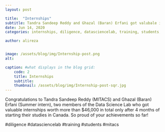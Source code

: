 ```yaml
---
layout: post

title:  "Internships"
subtitle: Tandra Sandeep Reddy and Ghazal (Baran) Erfani got valubale internships.
date: Jun 14, 2020
categories: internships, diligence, datasciencelab, training, students, mitacs

author: alireza


image: /assets/blog/img/Internship-post.png
alt: 

caption: #what displays in the blog grid:
    code: 2
    title: Internships
    subtitle: 
    thumbnail: /assets/blog/img/Internship-post-sqr.jpg
---
```


Congratulations to Tandra Sandeep Reddy (MITACS) and Ghazal (Baran) Erfani (Summer intern), two members of the Data Science Lab who got valuable internships worth more than $46,000 in total only after 4 months of starting their studies in Canada. So proud of your achievements so far!

#diligence #datasciencelab #training #students #mitacs

